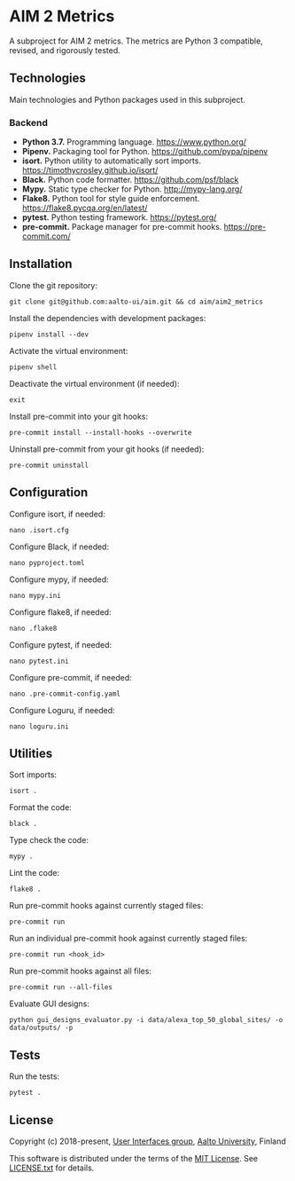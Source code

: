 # AIM 2 Metrics

A subproject for AIM 2 metrics. The metrics are Python 3 compatible, revised, and rigorously tested.


## Technologies

Main technologies and Python packages used in this subproject.

### Backend

- **Python 3.7.** Programming language. https://www.python.org/
- **Pipenv.** Packaging tool for Python. https://github.com/pypa/pipenv
- **isort.** Python utility to automatically sort imports. https://timothycrosley.github.io/isort/
- **Black.** Python code formatter. https://github.com/psf/black
- **Mypy.** Static type checker for Python. http://mypy-lang.org/
- **Flake8.** Python tool for style guide enforcement. https://flake8.pycqa.org/en/latest/
- **pytest.** Python testing framework. https://pytest.org/
- **pre-commit.** Package manager for pre-commit hooks. https://pre-commit.com/ 


## Installation

Clone the git repository:
```
git clone git@github.com:aalto-ui/aim.git && cd aim/aim2_metrics
```

Install the dependencies with development packages:
```
pipenv install --dev
```

Activate the virtual environment:
```
pipenv shell
```

Deactivate the virtual environment (if needed):
```
exit
```

Install pre-commit into your git hooks:
```
pre-commit install --install-hooks --overwrite
```

Uninstall pre-commit from your git hooks (if needed):
```
pre-commit uninstall
```


## Configuration

Configure isort, if needed:
```
nano .isort.cfg
```

Configure Black, if needed:
```
nano pyproject.toml
```

Configure mypy, if needed:
```
nano mypy.ini
```

Configure flake8, if needed:
```
nano .flake8
```

Configure pytest, if needed:
```
nano pytest.ini
```

Configure pre-commit, if needed:
```
nano .pre-commit-config.yaml
```

Configure Loguru, if needed:
```
nano loguru.ini
```


## Utilities

Sort imports:
```
isort .
```

Format the code:
```
black .
```

Type check the code:
```
mypy .
``` 

Lint the code:
```
flake8 .
```

Run pre-commit hooks against currently staged files:
```
pre-commit run
```

Run an individual pre-commit hook against currently staged files:
```
pre-commit run <hook_id>
```

Run pre-commit hooks against all files:
```
pre-commit run --all-files
```

Evaluate GUI designs:
```
python gui_designs_evaluator.py -i data/alexa_top_50_global_sites/ -o data/outputs/ -p
```


## Tests

Run the tests:
```
pytest .
```


## License

Copyright (c) 2018-present, [User Interfaces group](https://userinterfaces.aalto.fi/), [Aalto University](https://www.aalto.fi/), Finland

This software is distributed under the terms of the [MIT License](https://opensource.org/licenses/MIT). See [LICENSE.txt](../LICENSE.txt) for details.
